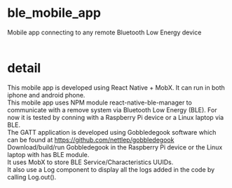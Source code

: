 # ble_mobile_app
Mobile app connecting to any remote Bluetooth Low Energy device<br>
<br>
# detail
This mobile app is developed using React Native + MobX. It can run in both iphone and android phone.<br>
This mobile app uses NPM module react-native-ble-manager to communicate with a remove system via Bluetooth Low Energy (BLE). For now it is tested by conning with a Raspberry Pi device or a Linux laptop via BLE.<br>
The GATT application is developed using Gobbledegook software which can be found at https://github.com/nettlep/gobbledegook <br>
Download/build/run Gobbledegook in the Raspberry Pi device or the Linux laptop with has BLE module.<br>
It uses MobX to store BLE Service/Characteristics UUIDs.<br>
It also use a Log component to display all the logs added in the code by calling Log.out().<br>
